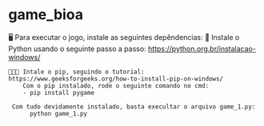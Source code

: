 # game_bioa

🖥️ Para executar o jogo, instale as seguintes depêndencias:
    🐍 Instale o Python usando o seguinte passo a passo: https://python.org.br/instalacao-windows/
    
    👩🏽‍💻 Intale o pip, seguindo o tutorial: https://www.geeksforgeeks.org/how-to-install-pip-on-windows/
        Com o pip instalado, rode o seguinte comando no cmd:
        - pip install pygame
        
     Com tudo devidamente instalado, basta execultar o arquivo game_1.py:
          python game_1.py
